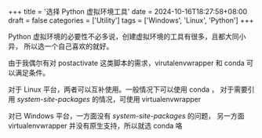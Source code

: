 +++
title = '选择 Python 虚拟环境工具'
date = 2024-10-16T18:27:58+08:00
draft = false
categories = ['Utility']
tags = ['Windows', 'Linux', 'Python']
+++

Python 虚拟环境的必要性不必多说，创建虚拟环境的工具有很多，且都大同小异，
所以选一个自己喜欢的就好。

由于我偶尔有对 postactivate 这类脚本的需求，virutalenvwrapper 和 conda
可以满足条件。

对于 Linux 平台，两者可以互补使用。一般情况下可以使用 conda ，
对于需要引用 *system-site-packages* 的情况，可使用 virtualenvwrapper

对已 Windows 平台，一方面没有 *system-site-packages* 的问题，
另一方面 virtualenvwrapper 并没有原生支持，所以就选 conda 咯
